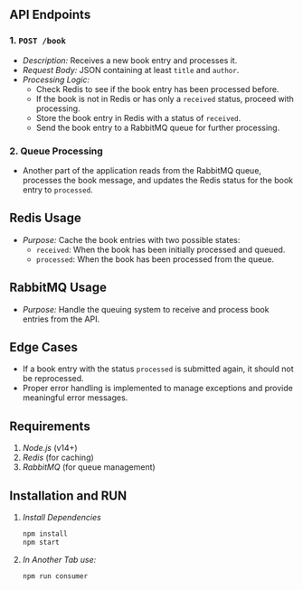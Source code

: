 ## API Endpoints

### 1. `POST /book`
- *Description:* Receives a new book entry and processes it.
- *Request Body:* JSON containing at least `title` and `author`.
- *Processing Logic:*
  - Check Redis to see if the book entry has been processed before.
  - If the book is not in Redis or has only a `received` status, proceed with processing.
  - Store the book entry in Redis with a status of `received`.
  - Send the book entry to a RabbitMQ queue for further processing.

### 2. Queue Processing
- Another part of the application reads from the RabbitMQ queue, processes the book message, and updates the Redis status for the book entry to `processed`.

## Redis Usage
- *Purpose:* Cache the book entries with two possible states:
  - `received`: When the book has been initially processed and queued.
  - `processed`: When the book has been processed from the queue.

## RabbitMQ Usage
- *Purpose:* Handle the queuing system to receive and process book entries from the API.

## Edge Cases
- If a book entry with the status `processed` is submitted again, it should not be reprocessed.
- Proper error handling is implemented to manage exceptions and provide meaningful error messages.

## Requirements

1. *Node.js* (v14+)
2. *Redis* (for caching)
3. *RabbitMQ* (for queue management)

## Installation and RUN

1. *Install Dependencies*
   ```bash
   npm install
   npm start

2. *In Another Tab use:*
    ```bash
    npm run consumer